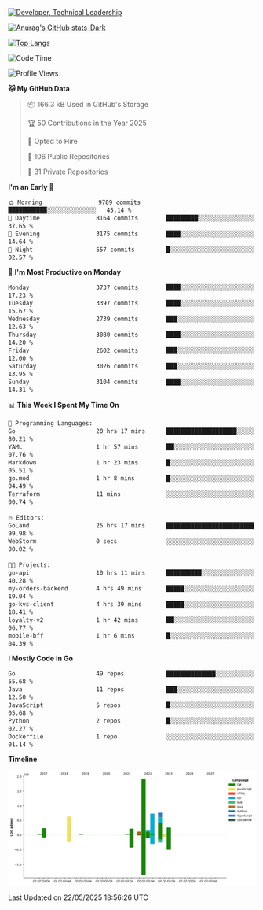 <div>
  <a href="https://www.linkedin.com/in/arielpineiro/" target="_blank" rel="nofollow noopener noreferrer">
    <img src="https://img.shields.io/badge/-LinkedIn-%230077B5?style=for-the-badge&logo=linkedin&logoColor=white" alt="Developer, Technical Leadership" title="Ariel Piñeiro">
  </a>
</div>

[![Anurag's GitHub stats-Dark](https://github-readme-stats.vercel.app/api?username=arielsrv&show_icons=true&theme=dark#gh-dark-mode-only)](https://github.com/anuraghazra/github-readme-stats#gh-dark-mode-only)

[![Top Langs](https://github-readme-stats.vercel.app/api/top-langs/?username=arielsrv&layout=compact&langs_count=10&theme=dark#gh-dark-mode-only)](https://github.com/anuraghazra/github-readme-stats&theme=dark#gh-dark-mode-only)

<!--START_SECTION:waka-->
![Code Time](http://img.shields.io/badge/Code%20Time-1%2C286%20hrs%205%20mins-blue)

![Profile Views](http://img.shields.io/badge/Profile%20Views-0-blue)

**🐱 My GitHub Data** 

> 📦 166.3 kB Used in GitHub's Storage 
 > 
> 🏆 50 Contributions in the Year 2025
 > 
> 💼 Opted to Hire
 > 
> 📜 106 Public Repositories 
 > 
> 🔑 31 Private Repositories 
 > 
**I'm an Early 🐤** 

```text
🌞 Morning                9789 commits        ███████████░░░░░░░░░░░░░░   45.14 % 
🌆 Daytime                8164 commits        █████████░░░░░░░░░░░░░░░░   37.65 % 
🌃 Evening                3175 commits        ████░░░░░░░░░░░░░░░░░░░░░   14.64 % 
🌙 Night                  557 commits         █░░░░░░░░░░░░░░░░░░░░░░░░   02.57 % 
```
📅 **I'm Most Productive on Monday** 

```text
Monday                   3737 commits        ████░░░░░░░░░░░░░░░░░░░░░   17.23 % 
Tuesday                  3397 commits        ████░░░░░░░░░░░░░░░░░░░░░   15.67 % 
Wednesday                2739 commits        ███░░░░░░░░░░░░░░░░░░░░░░   12.63 % 
Thursday                 3080 commits        ████░░░░░░░░░░░░░░░░░░░░░   14.20 % 
Friday                   2602 commits        ███░░░░░░░░░░░░░░░░░░░░░░   12.00 % 
Saturday                 3026 commits        ███░░░░░░░░░░░░░░░░░░░░░░   13.95 % 
Sunday                   3104 commits        ████░░░░░░░░░░░░░░░░░░░░░   14.31 % 
```


📊 **This Week I Spent My Time On** 

```text
💬 Programming Languages: 
Go                       20 hrs 17 mins      ████████████████████░░░░░   80.21 % 
YAML                     1 hr 57 mins        ██░░░░░░░░░░░░░░░░░░░░░░░   07.76 % 
Markdown                 1 hr 23 mins        █░░░░░░░░░░░░░░░░░░░░░░░░   05.51 % 
go.mod                   1 hr 8 mins         █░░░░░░░░░░░░░░░░░░░░░░░░   04.49 % 
Terraform                11 mins             ░░░░░░░░░░░░░░░░░░░░░░░░░   00.74 % 

🔥 Editors: 
GoLand                   25 hrs 17 mins      █████████████████████████   99.98 % 
WebStorm                 0 secs              ░░░░░░░░░░░░░░░░░░░░░░░░░   00.02 % 

🐱‍💻 Projects: 
go-api                   10 hrs 11 mins      ██████████░░░░░░░░░░░░░░░   40.28 % 
my-orders-backend        4 hrs 49 mins       █████░░░░░░░░░░░░░░░░░░░░   19.04 % 
go-kvs-client            4 hrs 39 mins       █████░░░░░░░░░░░░░░░░░░░░   18.41 % 
loyalty-v2               1 hr 42 mins        ██░░░░░░░░░░░░░░░░░░░░░░░   06.77 % 
mobile-bff               1 hr 6 mins         █░░░░░░░░░░░░░░░░░░░░░░░░   04.39 % 
```

**I Mostly Code in Go** 

```text
Go                       49 repos            ██████████████░░░░░░░░░░░   55.68 % 
Java                     11 repos            ███░░░░░░░░░░░░░░░░░░░░░░   12.50 % 
JavaScript               5 repos             █░░░░░░░░░░░░░░░░░░░░░░░░   05.68 % 
Python                   2 repos             █░░░░░░░░░░░░░░░░░░░░░░░░   02.27 % 
Dockerfile               1 repo              ░░░░░░░░░░░░░░░░░░░░░░░░░   01.14 % 
```



**Timeline**

![Lines of Code chart](https://raw.githubusercontent.com/arielsrv/arielsrv/main/assets/bar_graph.png)


 Last Updated on 22/05/2025 18:56:26 UTC
<!--END_SECTION:waka-->
